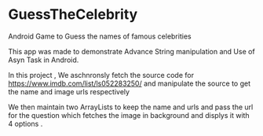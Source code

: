 # GuessTheCelebrity
Android Game to Guess the names of famous celebrities

This app was made to demonstrate Advance String manipulation and Use of Asyn Task in Android.

In this project , We aschnronsly fetch the source code for https://www.imdb.com/list/ls052283250/
and manipulate the source to get the name and image urls respectively 

We then maintain two ArrayLists to keep the name and urls and pass the url for the question which fetches the image in background and displys it with 4 options .
